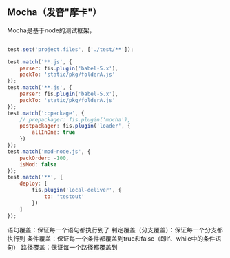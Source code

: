 
## Mocha（发音"摩卡"）
Mocha是基于node的测试框架，

```javascript

test.set('project.files', ['./test/**']);

test.match('**.js', {
    parser: fis.plugin('babel-5.x'),
    packTo: 'static/pkg/folderA.js'
});
test.match('**.js', {
    parser: fis.plugin('babel-5.x'),
    packTo: 'static/pkg/folderA.js'
});
test.match('::package', {
    // prepackager: fis.plugin('mocha'),
    postpackager: fis.plugin('loader', {
        allInOne: true
    })
});
test.match('mod-node.js', {
    packOrder: -100,
    isMod: false
});
test.match('**', {
    deploy: [
        fis.plugin('local-deliver', {
            to: 'testout'
        })
    ]
});
```
语句覆盖：保证每一个语句都执行到了
判定覆盖（分支覆盖）：保证每一个分支都执行到
条件覆盖：保证每一个条件都覆盖到true和false（即if、while中的条件语句）
路径覆盖：保证每一个路径都覆盖到
